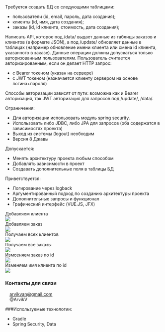 ## 
Требуется создать БД со следующими таблицами:<br>

- пользователи (id, email, пароль, дата создания);<br>
- клиенты (id, имя, дата создания);<br>
- заказы (id, id клиента, стоимость, дата создания);<br>

Написать API, которое под /data/ выдает данные из таблицы заказов и клиентов (в формате JSON), а под /update/ обновляет данные в таблицах (например обновление имени клиента или смена id клиента, указанного в заказе).  Данные операции должны допускаться только авторизованным пользователям. Пользователь считается авторизированным, если он делает HTTP запрос:<br>

- с Bearer токеном (указан на сервере)<br>
- с JWT токеном (назначается клиенту сервером на основе логина+пароля)<br>

Способы авторизации зависят от пути: возможна как и Bearer авторизация, так  JWT авторизация для запросов под /update/, /data/.<br>

Ограничения:<br>
- Для авторизации использовать модуль spring security.<br>
- Использовать либо JDBC, либо JPA для запросов (оба содержатся в зависимостях проекта)<br>
- Выход из системы (logout) необходим<br>
- Версия 8 Джавы<br>

Допускается:<br>
- Менять архитектуру проекта любым способом<br>
- Добавлять зависимости в проект<br>
- Создавать дополнительные поля в таблицы БД<br>

Приветствуется:<br>
- Логирование через logback<br>
- Аргументированный подход по созданию архитектуры проекта<br>
- Дополнительные запросы и функционал<br>
- Графический интерфейс (VUE.JS, JFX)<br>

Добавляем клиента<br>
![](img/1.png)<br>
Добавляем заказ<br>
![](img/2.png)<br>
Получаем всех клиентов<br>
![](img/3.png)<br>
Получаем все заказы<br>
![](img/4.png)<br>
Измсеняем заказ по id<br>
![](img/5.png)<br>
Изменяем имя клиента по id<br>
![](img/6.png)

### Контакты для связи<br>
<img src="https://img.icons8.com/clouds/100/000000/gmail-new.png" width="10"/> arvikvan@gmail.com<br>
<img src="https://img.icons8.com/color/100/000000/telegram-app--v2.png" width="10"/> @ArvikV

###Используемые технологии:
- Gradle
- Spring Security, Data


